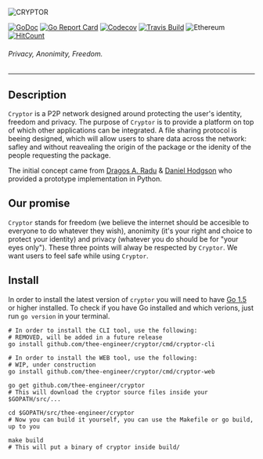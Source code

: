 ![CRYPTOR](https://imgur.com/9435lX0.jpg)

[![GoDoc](https://img.shields.io/badge/godoc-reference-5272B4.svg?style=flat-square)](https://godoc.org/github.com/thee-engineer/cryptor)
[![Go Report Card](https://goreportcard.com/badge/github.com/thee-engineer/cryptor?style=flat-square)](https://goreportcard.com/report/github.com/thee-engineer/cryptor)
[![Codecov](https://img.shields.io/codecov/c/github/thee-engineer/cryptor.svg?style=flat-square)]()
[![Travis Build](https://img.shields.io/travis/thee-engineer/cryptor/master.svg?style=flat-square)](https://github.com/thee-engineer/cryptor)
![Ethereum](https://img.shields.io/badge/Ethereum-0xb296ae1bf5f88B7fE7327116bD9c77805Bc1b7Ef-blue.svg?style=flat-square)
[![HitCount](http://hits.dwyl.io/thee-engineer/cryptor.svg)](http://hits.dwyl.io/thee-engineer/cryptor)
###### Privacy, Anonimity, Freedom.
---


## Description
`Cryptor` is a P2P network designed around protecting the user's identity, freedom and privacy.
The purpose of `Cryptor` is to provide a platform on top of which other applications can be
integrated. A file sharing protocol is beeing designed, which will allow users to share
data across the network: safley and without reavealing the origin of the package or the
idenity of the people requesting the package.

The initial concept came from [Dragos A. Radu](https://github.com/dragosthealex) & [Daniel Hodgson](https://github.com/DanielHodgson) who provided a prototype implementation in Python.

## Our promise
`Cryptor` stands for freedom (we believe the internet should be accesible to everyone to do
whatever they wish), anonimity (it's your right and choice to protect your identity) and privacy
(whatever you do should be for "your eyes only"). These three points will alway be respected by
`Cryptor`. We want users to feel safe while using `Cryptor`.

## Install
In order to install the latest version of `cryptor` you will need to have [Go 1.5](https://golang.org/dl/ "download go") or higher installed. To check if you have Go installed and which verions, just run `go version` in your terminal.

```
# In order to install the CLI tool, use the following:
# REMOVED, will be added in a future release
go install github.com/thee-engineer/cryptor/cmd/cryptor-cli
```

```
# In order to install the WEB tool, use the following:
# WIP, under construction
go install github.com/thee-engineer/cryptor/cmd/cryptor-web
```

<!-- Now you can run `cryptor-cli --help` to see usage information  or `cryptor-web`
to open the dashboard in your web browser. -->

```
go get github.com/thee-engineer/cryptor
# This will download the cryptor source files inside your $GOPATH/src/...

cd $GOPATH/src/thee-engineer/cryptor
# Now you can build it yourself, you can use the Makefile or go build, up to you

make build
# This will put a binary of cryptor inside build/
```